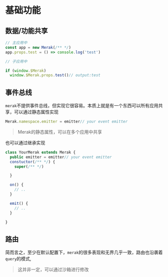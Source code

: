 # 基础功能

## 数据/功能共享

```ts
// 主应用中
const app = new Merak(/** */)
app.props.test = () => console.log('test')
```

```ts
// 子应用中

if (window.$Merak)
  window.$Merak.props.test()// output:test
```
## 事件总线

`merak`不提供事件总线，但实现它很容易。本质上就是有一个东西可以所有应用共享，可以通过静态属性实现

```ts
Merak.namespace.emitter = emitter// your event emitter
```
> Merak的静态属性，可以在多个应用中共享

也可以通过继承实现
```ts
class YourMerak extends Merak {
  public emitter = emitter// your event emitter
  constuctor(/** */) {
    super(/** */)

  }

  on() {
    // ..
  }

  emit() {
    // ..
  }

}
```

## 路由

简而言之，至少在默认配置下，`merak`的很多表现和无界几乎一致，路由也沿袭着`query`的模式,

> 这并非一定，可以通过沙箱进行修改